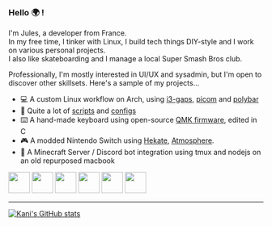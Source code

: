 ### Hello 🌍 !

I'm Jules, a developer from France.\
In my free time, I tinker with Linux, I build tech things DIY-style and I work on various personal projects.\
I also like skateboarding and I manage a local Super Smash Bros club.

Professionally, I'm mostly interested in UI/UX and sysadmin, but I'm open to discover other skillsets.
Here's a sample of my projects...
 * 💻 A custom Linux workflow on Arch, using [i3-gaps](https://github.com/Airblader/i3), [picom](https://github.com/yshui/picom) and [polybar](https://github.com/polybar/polybar)
 * 📑 Quite a lot of [scripts](https://github.com/KaniDev/scripts) and [configs](https://github.com/KaniDev/configs)
 * ⌨️ A hand-made keyboard using open-source [QMK firmware](https://github.com/qmk/qmk_firmware), edited in C
 * 🎮 A modded Nintendo Switch using [Hekate](https://github.com/CTCaer/hekate), [Atmosphere](https://github.com/Atmosphere-NX/Atmosphere).
 * 🌲 A Minecraft Server / Discord bot integration using tmux and nodejs on an old repurposed macbook
 

<img 
     height="42" src="https://github.com/get-icon/geticon/blob/master/icons/archlinux.svg">
<img 
     height="42" src="https://github.com/get-icon/geticon/blob/master/icons/react.svg"> 
<img 
     height="42" src="https://github.com/get-icon/geticon/blob/master/icons/bash.svg"> 
<img 
     height="42" src="https://github.com/get-icon/geticon/blob/master/icons/git-icon.svg"> 
<img 
     height="42" src="https://github.com/get-icon/geticon/blob/master/icons/c.svg">
<img 
     height="42" src="https://github.com/get-icon/geticon/blob/master/icons/c-plusplus.svg">

___

[![Kani's GitHub stats](https://github-readme-stats.vercel.app/api?username=KaniDev&show_icons=true&theme=tokyonight)](https://github.com/anuraghazra/github-readme-stats)
